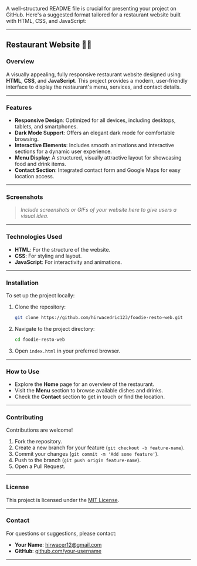 A well-structured README file is crucial for presenting your project on GitHub. Here's a suggested format tailored for a restaurant website built with HTML, CSS, and JavaScript:

---

## Restaurant Website 🍴🍷

### Overview  
A visually appealing, fully responsive restaurant website designed using **HTML**, **CSS**, and **JavaScript**. This project provides a modern, user-friendly interface to display the restaurant's menu, services, and contact details.

---

### Features  
- **Responsive Design**: Optimized for all devices, including desktops, tablets, and smartphones.  
- **Dark Mode Support**: Offers an elegant dark mode for comfortable browsing.  
- **Interactive Elements**: Includes smooth animations and interactive sections for a dynamic user experience.  
- **Menu Display**: A structured, visually attractive layout for showcasing food and drink items.  
- **Contact Section**: Integrated contact form and Google Maps for easy location access.  

---

### Screenshots  
> *Include screenshots or GIFs of your website here to give users a visual idea.*

---

### Technologies Used  
- **HTML**: For the structure of the website.  
- **CSS**: For styling and layout.  
- **JavaScript**: For interactivity and animations.  

---

### Installation  
To set up the project locally:  
1. Clone the repository:  
   ```bash
   git clone https://github.com/hirwacedric123/foodie-resto-web.git
   ```
2. Navigate to the project directory:  
   ```bash
   cd foodie-resto-web
   ```
3. Open `index.html` in your preferred browser.

---

### How to Use  
- Explore the **Home** page for an overview of the restaurant.  
- Visit the **Menu** section to browse available dishes and drinks.  
- Check the **Contact** section to get in touch or find the location.  

---

### Contributing  
Contributions are welcome!  
1. Fork the repository.  
2. Create a new branch for your feature (`git checkout -b feature-name`).  
3. Commit your changes (`git commit -m 'Add some feature'`).  
4. Push to the branch (`git push origin feature-name`).  
5. Open a Pull Request.

---

### License  
This project is licensed under the [MIT License](LICENSE).

---

### Contact  
For questions or suggestions, please contact:  
- **Your Name**: [hirwacer12@gmail.com](mailto:hirwacedr12@gmail.com)  
- **GitHub**: [github.com/your-username](https://github.com/hirwacedric123)  

---


